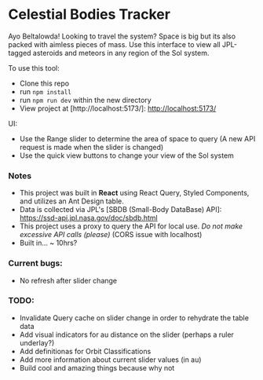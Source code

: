 # Celestial Bodies Tracker

Ayo Beltalowda!
Looking to travel the system? Space is big but its also packed with aimless pieces of mass. Use this interface to view all JPL-tagged asteroids and meteors in any region of the Sol system.

To use this tool:

- Clone this repo
- run `npm install`
- run `npm run dev` within the new directory
- View project at [http://localhost:5173/]: <http://localhost:5173/>

UI:

- Use the Range slider to determine the area of space to query (A new API request is made when the slider is changed)
- Use the quick view buttons to change your view of the Sol system

### Notes

- This project was built in **React** using React Query, Styled Components, and utilizes an Ant Design table.
- Data is collected via JPL's [SBDB (Small-Body DataBase) API]: <https://ssd-api.jpl.nasa.gov/doc/sbdb.html>
- This project uses a proxy to query the API for local use. _Do not make excessive API calls (please)_ (CORS issue with localhost)
- Built in... ~ 10hrs?

### Current bugs:

- No refresh after slider change

### TODO:

- Invalidate Query cache on slider change in order to rehydrate the table data
- Add visual indicators for au distance on the slider (perhaps a ruler underlay?)
- Add definitionas for Orbit Classifications
- Add more information about current slider values (in au)
- Build cool and amazing things because why not
